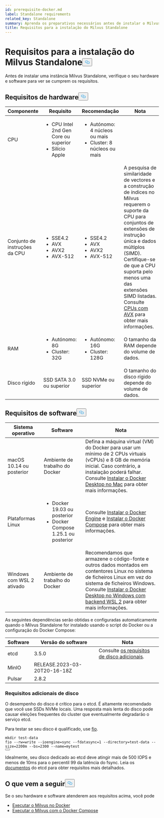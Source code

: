 ```yaml
---
id: prerequisite-docker.md
label: Standalone requirements
related_key: Standalone
summary: Aprenda os preparativos necessários antes de instalar o Milvus Standalone.
title: Requisitos para a instalação do Milvus Standalone
---
```

<h1 id="Requirements-for-Installing-Milvus-Standalone" class="common-anchor-header">Requisitos para a instalação do Milvus Standalone<button data-href="#Requirements-for-Installing-Milvus-Standalone" class="anchor-icon" translate="no">
      <svg translate="no"
        aria-hidden="true"
        focusable="false"
        height="20"
        version="1.1"
        viewBox="0 0 16 16"
        width="16"
      >
        <path
          fill="#0092E4"
          fill-rule="evenodd"
          d="M4 9h1v1H4c-1.5 0-3-1.69-3-3.5S2.55 3 4 3h4c1.45 0 3 1.69 3 3.5 0 1.41-.91 2.72-2 3.25V8.59c.58-.45 1-1.27 1-2.09C10 5.22 8.98 4 8 4H4c-.98 0-2 1.22-2 2.5S3 9 4 9zm9-3h-1v1h1c1 0 2 1.22 2 2.5S13.98 12 13 12H9c-.98 0-2-1.22-2-2.5 0-.83.42-1.64 1-2.09V6.25c-1.09.53-2 1.84-2 3.25C6 11.31 7.55 13 9 13h4c1.45 0 3-1.69 3-3.5S14.5 6 13 6z"
        ></path>
      </svg>
    </button></h1><p>Antes de instalar uma instância Milvus Standalone, verifique o seu hardware e software para ver se cumprem os requisitos.</p>
<h2 id="Hardware-requirements" class="common-anchor-header">Requisitos de hardware<button data-href="#Hardware-requirements" class="anchor-icon" translate="no">
      <svg translate="no"
        aria-hidden="true"
        focusable="false"
        height="20"
        version="1.1"
        viewBox="0 0 16 16"
        width="16"
      >
        <path
          fill="#0092E4"
          fill-rule="evenodd"
          d="M4 9h1v1H4c-1.5 0-3-1.69-3-3.5S2.55 3 4 3h4c1.45 0 3 1.69 3 3.5 0 1.41-.91 2.72-2 3.25V8.59c.58-.45 1-1.27 1-2.09C10 5.22 8.98 4 8 4H4c-.98 0-2 1.22-2 2.5S3 9 4 9zm9-3h-1v1h1c1 0 2 1.22 2 2.5S13.98 12 13 12H9c-.98 0-2-1.22-2-2.5 0-.83.42-1.64 1-2.09V6.25c-1.09.53-2 1.84-2 3.25C6 11.31 7.55 13 9 13h4c1.45 0 3-1.69 3-3.5S14.5 6 13 6z"
        ></path>
      </svg>
    </button></h2><table>
<thead>
<tr><th>Componente</th><th>Requisito</th><th>Recomendação</th><th>Nota</th></tr>
</thead>
<tbody>
<tr><td>CPU</td><td><ul><li>CPU Intel 2nd Gen Core ou superior</li><li>Silício Apple</li></ul></td><td><ul><li>Autónomo: 4 núcleos ou mais</li><li>Cluster: 8 núcleos ou mais</li></ul></td><td></td></tr>
<tr><td>Conjunto de instruções da CPU</td><td><ul><li>SSE4.2</li><li>AVX</li><li>AVX2</li><li>AVX-512</li></ul></td><td><ul><li>SSE4.2</li><li>AVX</li><li>AVX2</li><li>AVX-512</li></ul></td><td>A pesquisa de similaridade de vectores e a construção de índices no Milvus requerem o suporte da CPU para conjuntos de extensões de instrução única e dados múltiplos (SIMD). Certifique-se de que a CPU suporta pelo menos uma das extensões SIMD listadas. Consulte <a href="https://en.wikipedia.org/wiki/Advanced_Vector_Extensions#CPUs_with_AVX">CPUs com AVX</a> para obter mais informações.</td></tr>
<tr><td>RAM</td><td><ul><li>Autónomo: 8G</li><li>Cluster: 32G</li></ul></td><td><ul><li>Autónomo: 16G</li><li>Cluster: 128G</li></ul></td><td>O tamanho da RAM depende do volume de dados.</td></tr>
<tr><td>Disco rígido</td><td>SSD SATA 3.0 ou superior</td><td>SSD NVMe ou superior</td><td>O tamanho do disco rígido depende do volume de dados.</td></tr>
</tbody>
</table>
<h2 id="Software-requirements" class="common-anchor-header">Requisitos de software<button data-href="#Software-requirements" class="anchor-icon" translate="no">
      <svg translate="no"
        aria-hidden="true"
        focusable="false"
        height="20"
        version="1.1"
        viewBox="0 0 16 16"
        width="16"
      >
        <path
          fill="#0092E4"
          fill-rule="evenodd"
          d="M4 9h1v1H4c-1.5 0-3-1.69-3-3.5S2.55 3 4 3h4c1.45 0 3 1.69 3 3.5 0 1.41-.91 2.72-2 3.25V8.59c.58-.45 1-1.27 1-2.09C10 5.22 8.98 4 8 4H4c-.98 0-2 1.22-2 2.5S3 9 4 9zm9-3h-1v1h1c1 0 2 1.22 2 2.5S13.98 12 13 12H9c-.98 0-2-1.22-2-2.5 0-.83.42-1.64 1-2.09V6.25c-1.09.53-2 1.84-2 3.25C6 11.31 7.55 13 9 13h4c1.45 0 3-1.69 3-3.5S14.5 6 13 6z"
        ></path>
      </svg>
    </button></h2><table>
<thead>
<tr><th>Sistema operativo</th><th>Software</th><th>Nota</th></tr>
</thead>
<tbody>
<tr><td>macOS 10.14 ou posterior</td><td>Ambiente de trabalho do Docker</td><td>Defina a máquina virtual (VM) do Docker para usar um mínimo de 2 CPUs virtuais (vCPUs) e 8 GB de memória inicial. Caso contrário, a instalação poderá falhar. <br/>Consulte <a href="https://docs.docker.com/desktop/mac/install/">Instalar o Docker Desktop no Mac</a> para obter mais informações.</td></tr>
<tr><td>Plataformas Linux</td><td><ul><li>Docker 19.03 ou posterior</li><li>Docker Compose 1.25.1 ou posterior</li></ul></td><td>Consulte <a href="https://docs.docker.com/engine/install/">Instalar o Docker Engine</a> e <a href="https://docs.docker.com/compose/install/">Instalar o Docker Compose</a> para obter mais informações.</td></tr>
<tr><td>Windows com WSL 2 ativado</td><td>Ambiente de trabalho do Docker</td><td>Recomendamos que armazene o código-fonte e outros dados montados em contentores Linux no sistema de ficheiros Linux em vez do sistema de ficheiros Windows.<br/>Consulte <a href="https://docs.docker.com/desktop/windows/install/#wsl-2-backend">Instalar o Docker Desktop no Windows com backend WSL 2</a> para obter mais informações.</td></tr>
</tbody>
</table>
<p>As seguintes dependências serão obtidas e configuradas automaticamente quando o Milvus Standalone for instalado usando o script do Docker ou a configuração do Docker Compose:</p>
<table>
<thead>
<tr><th>Software</th><th>Versão do software</th><th>Nota</th></tr>
</thead>
<tbody>
<tr><td>etcd</td><td>3.5.0</td><td>Consulte <a href="#Additional-disk-requirements">os requisitos de disco adicionais</a>.</td></tr>
<tr><td>MinIO</td><td>RELEASE.2023-03-20T20-16-18Z</td><td></td></tr>
<tr><td>Pulsar</td><td>2.8.2</td><td></td></tr>
</tbody>
</table>
<h3 id="Additional-disk-requirements" class="common-anchor-header">Requisitos adicionais de disco</h3><p>O desempenho do disco é crítico para o etcd. É altamente recomendado que você use SSDs NVMe locais. Uma resposta mais lenta do disco pode causar eleições frequentes do cluster que eventualmente degradarão o serviço etcd.</p>
<p>Para testar se seu disco é qualificado, use <a href="https://github.com/axboe/fio">fio</a>.</p>
<pre><code translate="no" class="language-bash"><span class="hljs-built_in">mkdir</span> test-data
fio --rw=write --ioengine=<span class="hljs-built_in">sync</span> --fdatasync=1 --directory=test-data --size=2200m --bs=2300 --name=mytest
<button class="copy-code-btn"></button></code></pre>
<p>Idealmente, seu disco dedicado ao etcd deve atingir mais de 500 IOPS e menos de 10ms para o percentil 99 da latência do fsync. Leia os <a href="https://etcd.io/docs/v3.5/op-guide/hardware/#disks">documentos</a> do etcd para obter requisitos mais detalhados.</p>
<h2 id="Whats-next" class="common-anchor-header">O que vem a seguir<button data-href="#Whats-next" class="anchor-icon" translate="no">
      <svg translate="no"
        aria-hidden="true"
        focusable="false"
        height="20"
        version="1.1"
        viewBox="0 0 16 16"
        width="16"
      >
        <path
          fill="#0092E4"
          fill-rule="evenodd"
          d="M4 9h1v1H4c-1.5 0-3-1.69-3-3.5S2.55 3 4 3h4c1.45 0 3 1.69 3 3.5 0 1.41-.91 2.72-2 3.25V8.59c.58-.45 1-1.27 1-2.09C10 5.22 8.98 4 8 4H4c-.98 0-2 1.22-2 2.5S3 9 4 9zm9-3h-1v1h1c1 0 2 1.22 2 2.5S13.98 12 13 12H9c-.98 0-2-1.22-2-2.5 0-.83.42-1.64 1-2.09V6.25c-1.09.53-2 1.84-2 3.25C6 11.31 7.55 13 9 13h4c1.45 0 3-1.69 3-3.5S14.5 6 13 6z"
        ></path>
      </svg>
    </button></h2><p>Se o seu hardware e software atenderem aos requisitos acima, você pode</p>
<ul>
<li><a href="/docs/pt/install_standalone-docker.md">Executar o Milvus no Docker</a></li>
<li><a href="/docs/pt/install_standalone-docker-compose.md">Executar o Milvus com o Docker Compose</a></li>
</ul>
